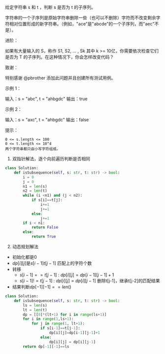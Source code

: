 给定字符串 s 和 t ，判断 s 是否为 t 的子序列。

字符串的一个子序列是原始字符串删除一些（也可以不删除）字符而不改变剩余字符相对位置形成的新字符串。（例如，"ace"是"abcde"的一个子序列，而"aec"不是）。

进阶：

如果有大量输入的 S，称作 S1, S2, ... , Sk 其中 k >= 10亿，你需要依次检查它们是否为 T 的子序列。在这种情况下，你会怎样改变代码？

致谢：

特别感谢 @pbrother 添加此问题并且创建所有测试用例。

 

示例 1：

输入：s = "abc", t = "ahbgdc"
输出：true

示例 2：

输入：s = "axc", t = "ahbgdc"
输出：false

 

提示：

    0 <= s.length <= 100
    0 <= t.length <= 10^4
    两个字符串都只由小写字符组成。



1. 双指针解法，逐个向前遍历判断是否相同

```python
class Solution:
    def isSubsequence(self, s: str, t: str) -> bool:
        i = 0 
        j = 0 
        n1 = len(s)
        n2 = len(t)
        while (i <n1) and (j < n2):
            if s[i]==t[j]:
                i+=1
                j+=1
            else:
                j+=1
        if i < n1:
            return False 
        else:
            return True
```



2. 动态规划解法

- 初始化都是0 
- $dp[i][j]$是$s[i-1]t[j-1]$ 匹配上的字符个数
- 转移
  - $s[i-1]==t[j-1]$ : $dp[i][j]=dp[i-1][j-1]+1$ 
  - $s[i-1]!=t[j-1]$ : $dp[i][j]=dp[i][j-1]$ 删除t[j-1]，继承t[j-2]的匹配结果
- 结果判断$dp[-1][-1]==len()$

```python
class Solution:
    def isSubsequence(self, s: str, t: str) -> bool:
        ls = len(s)
        lt = len(t)
        dp = [[0]*(lt+1) for i in range(ls+1)]
        for i in range(1,ls+1):
            for j in range(1, lt+1):
                if s[i-1]==t[j-1]:
                    dp[i][j]=dp[i-1][j-1]+1
                else:
                    dp[i][j] = dp[i][j-1]
        return dp[-1][-1]==ls
```

